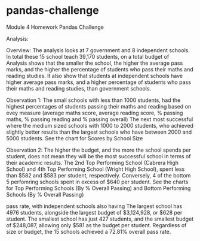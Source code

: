 # pandas-challenge
Module 4 Homework Pandas Challenge

Analysis:

Overview:
The analysis looks at 7 government and 8 independent schools. In total these 15 school teach 39,170	students, on a total budget of  
Analysis shows that the smaller the school, the higher the average pass marks, and the higher the percentage of students who pass their maths and reading studies. 
It also show that students at independent schools have higher average pass marks, and a higher percentage of students who pass their maths and reading studies, than government schools. 

Observation 1: 
The small schools with less than 1000 students, had the highest percentages of students passing their maths and reading based on evey measure (average maths score, average reading score, % passing maths, % passing reading and % passing overall)
The next most successful where the medium sized schools with 1000 to 2000 students, who achieved slightly better results than the largest schools who have between 2000 and 5000 students. 
See the chart for Scores by School Size

Observation 2:
The higher the budget, and the more the school spends per student, does not mean they will be the most successful school in terms of their academic results. 
The 2nd Top Performing School (Cabrera High School) and 4th Top Performing School (Wright High School), spent less than $582 and $583 per student, respectively.
Conversely, 4 of the bottom 5 perfomring schools spent in excess of $640 per student. 
See the charts for Top Performing Schools (By % Overall Passing) and Bottom Performing Schools (By % Overall Passing)

pass rate, with independent schools also having 
The largest school has 4976 students, alongside the largest budget of $3,124,928, or $628 per student. 
The smallest school has just 427 students, and the smallest budget of $248,087, allowing only $581 as the budget per student.
Regardless of size or budget, the 15 schools achieved a 72.81% overall pass rate. 
